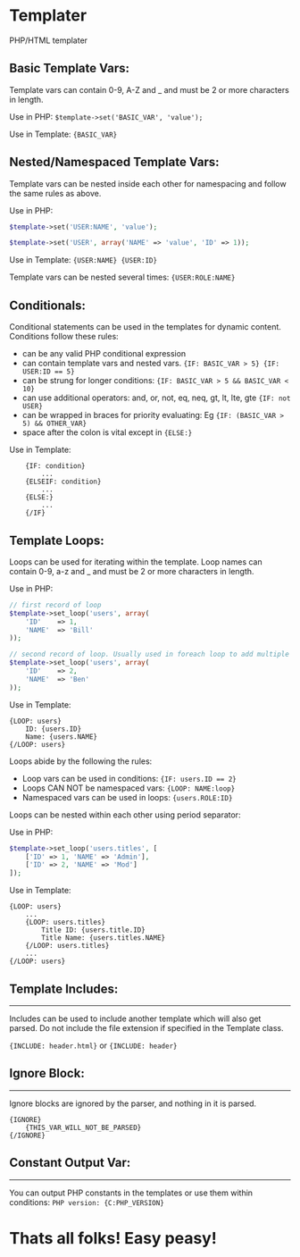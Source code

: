 # Templater
PHP/HTML templater


## Basic Template Vars:
Template vars can contain 0-9, A-Z and _ and must be 2 or more characters in length.

Use in PHP: `$template->set('BASIC_VAR', 'value');`

Use in Template: `{BASIC_VAR}`


## Nested/Namespaced Template Vars:
Template vars can be nested inside each other for namespacing and follow the same rules as above.

Use in PHP:
```php
$template->set('USER:NAME', 'value');

$template->set('USER', array('NAME' => 'value', 'ID' => 1));
```
Use in Template: `{USER:NAME} {USER:ID}`

Template vars can be nested several times: `{USER:ROLE:NAME}`

## Conditionals:
Conditional statements can be used in the templates for dynamic content.
Conditions follow these rules:
- can be any valid PHP conditional expression
- can contain template vars and nested vars. `{IF: BASIC_VAR > 5} {IF: USER:ID == 5}`
- can be strung for longer conditions: `{IF: BASIC_VAR > 5 && BASIC_VAR < 10}`
- can use additional operators: and, or, not, eq, neq, gt, lt, lte, gte `{IF: not USER}`
- can be wrapped in braces for priority evaluating: Eg `{IF: (BASIC_VAR > 5) && OTHER_VAR}`
- space after the colon is vital except in `{ELSE:}`

Use in Template:
```
	{IF: condition}
 		...
	{ELSEIF: condition}
		...
	{ELSE:}
		...
	{/IF}
```

## Template Loops:
Loops can be used for iterating within the template.
Loop names can contain 0-9, a-z and _ and must be 2 or more characters in length.

Use in PHP:
```php
// first record of loop
$template->set_loop('users', array(
	'ID' 	=> 1,
	'NAME' 	=> 'Bill'
));

// second record of loop. Usually used in foreach loop to add multiple records.
$template->set_loop('users', array(
	'ID'	=> 2,
	'NAME' 	=> 'Ben'
));
```

Use in Template:
```
{LOOP: users}
	ID: {users.ID}
	Name: {users.NAME}
{/LOOP: users}
```

Loops abide by the following the rules:
- Loop vars can be used in conditions: `{IF: users.ID == 2}`
- Loops CAN NOT be namespaced vars: `{LOOP: NAME:loop}`
- Namespaced vars can be used in loops: `{users.ROLE:ID}`



Loops can be nested within each other using period separator:

Use in PHP:
```php
$template->set_loop('users.titles', [
	['ID' => 1, 'NAME' => 'Admin'],
	['ID' => 2, 'NAME' => 'Mod']
]);
```

Use in Template:
```
{LOOP: users}
	...
	{LOOP: users.titles}
		Title ID: {users.title.ID}
		Title Name: {users.titles.NAME}
	{/LOOP: users.titles}
	...
{/LOOP: users}
```


## Template Includes:
------------------
Includes can be used to include another template which will also get parsed.
Do not include the file extension if specified in the Template class.

`{INCLUDE: header.html}` or `{INCLUDE: header}`


## Ignore Block:
-----------------
Ignore blocks are ignored by the parser, and nothing in it is parsed.

```
{IGNORE}
	{THIS_VAR_WILL_NOT_BE_PARSED}
{/IGNORE}
```

## Constant Output Var:
--------------------
You can output PHP constants in the templates or use them within conditions:
`PHP version: {C:PHP_VERSION}`

# Thats all folks! Easy peasy!
